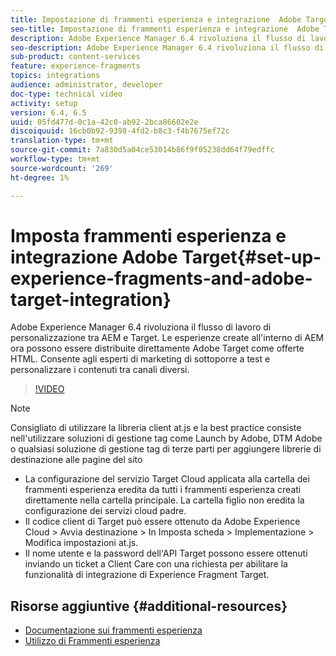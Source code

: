 ```yaml
---
title: Impostazione di frammenti esperienza e integrazione  Adobe Target in AEM
seo-title: Impostazione di frammenti esperienza e integrazione  Adobe Target in AEM
description: Adobe Experience Manager 6.4 rivoluziona il flusso di lavoro di personalizzazione tra AEM e Target. Le esperienze create all'interno di AEM ora possono essere distribuite direttamente  Adobe Target come offerte HTML. Consente agli esperti di marketing di sottoporre a test e personalizzare i contenuti tra canali diversi.
seo-description: Adobe Experience Manager 6.4 rivoluziona il flusso di lavoro di personalizzazione tra AEM e Target. Le esperienze create all'interno di AEM ora possono essere distribuite direttamente  Adobe Target come offerte HTML. Consente agli esperti di marketing di sottoporre a test e personalizzare i contenuti tra canali diversi.
sub-product: content-services
feature: experience-fragments
topics: integrations
audience: administrator, developer
doc-type: technical video
activity: setup
version: 6.4, 6.5
uuid: 05fd477d-0c1a-42c0-ab92-2bca86602e2e
discoiquuid: 16cb0b92-9398-4fd2-b8c3-f4b7675ef72c
translation-type: tm+mt
source-git-commit: 7a830d5a04ce53014b86f9f05238dd64f79edffc
workflow-type: tm+mt
source-wordcount: '269'
ht-degree: 1%

---
```



# Imposta frammenti esperienza e integrazione  Adobe Target{#set-up-experience-fragments-and-adobe-target-integration}

Adobe Experience Manager 6.4 rivoluziona il flusso di lavoro di personalizzazione tra AEM e Target. Le esperienze create all&#39;interno di AEM ora possono essere distribuite direttamente  Adobe Target come offerte HTML. Consente agli esperti di marketing di sottoporre a test e personalizzare i contenuti tra canali diversi.

>[!VIDEO](https://video.tv.adobe.com/v/22380/?quality=9&learn=on)

>[!NOTE]
>
>Consigliato di utilizzare la libreria client at.js e la best practice consiste nell&#39;utilizzare soluzioni di gestione tag come Launch by Adobe,  DTM Adobe o qualsiasi soluzione di gestione tag di terze parti per aggiungere librerie di destinazione alle pagine del sito

* La configurazione del servizio Target Cloud applicata alla cartella dei frammenti esperienza eredita da tutti i frammenti esperienza creati direttamente nella cartella principale. La cartella figlio non eredita la configurazione dei servizi cloud padre.
* Il codice client di Target può essere ottenuto da Adobe Experience Cloud > Avvia destinazione > In Imposta scheda > Implementazione > Modifica impostazioni at.js.
* Il nome utente e la password dell&#39;API Target possono essere ottenuti inviando un ticket a Client Care con una richiesta per abilitare la funzionalità di integrazione di Experience Fragment Target.

## Risorse aggiuntive {#additional-resources}

* [Documentazione sui frammenti esperienza](https://helpx.adobe.com/experience-manager/6-5/sites/authoring/using/experience-fragments.html)
* [Utilizzo di Frammenti esperienza](/help/sites/experience-fragments/experience-fragments-feature-video-use.md)
